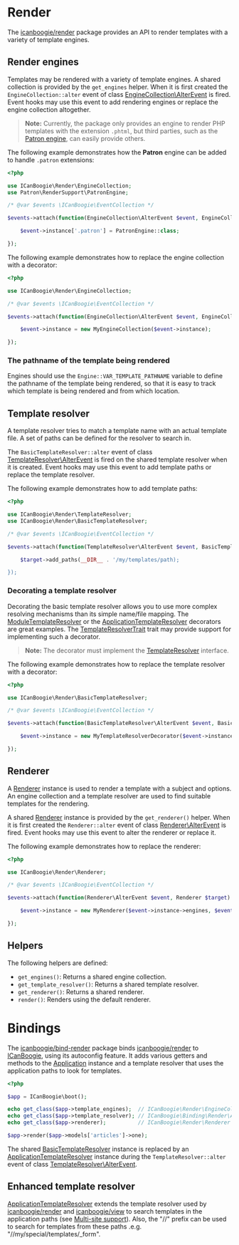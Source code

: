 # Render

The [icanboogie/render][] package provides an API to render templates with a variety of template
engines.





## Render engines

Templates may be rendered with a variety of template engines. A shared collection is provided by
the `get_engines` helper. When it is first created the `EngineCollection::alter` event of class
[EngineCollection\AlterEvent][] is fired. Event hooks may use this event to add rendering engines
or replace the engine collection altogether.

> **Note:** Currently, the package only provides an engine to render PHP templates with the extension
`.phtml`, but third parties, such as the [Patron engine][], can easily provide others.

The following example demonstrates how the **Patron** engine can be added to handle `.patron`
extensions:

```php
<?php

use ICanBoogie\Render\EngineCollection;
use Patron\RenderSupport\PatronEngine;

/* @var $events \ICanBoogie\EventCollection */

$events->attach(function(EngineCollection\AlterEvent $event, EngineCollection $target) {

	$event->instance['.patron'] = PatronEngine::class;

});
```

The following example demonstrates how to replace the engine collection with a decorator:

```php
<?php

use ICanBoogie\Render\EngineCollection;

/* @var $events \ICanBoogie\EventCollection */

$events->attach(function(EngineCollection\AlterEvent $event, EngineCollection $target) {

	$event->instance = new MyEngineCollection($event->instance);

});
```




### The pathname of the template being rendered

Engines should use the `Engine::VAR_TEMPLATE_PATHNAME` variable to define the pathname of the
template being rendered, so that it is easy to track which template is being rendered and from
which location.





## Template resolver

A template resolver tries to match a template name with an actual template file. A set of paths
can be defined for the resolver to search in.

The `BasicTemplateResolver::alter` event of class [TemplateResolver\AlterEvent][] is fired on the
shared template resolver when it is created. Event hooks may use this event to add template paths
or replace the template resolver.

The following example demonstrates how to add template paths:

```php
<?php

use ICanBoogie\Render\TemplateResolver;
use ICanBoogie\Render\BasicTemplateResolver;

/* @var $events \ICanBoogie\EventCollection */

$events->attach(function(TemplateResolver\AlterEvent $event, BasicTemplateResolver $target) {

	$target->add_paths(__DIR__ . '/my/templates/path);

});
```





### Decorating a template resolver

Decorating the basic template resolver allows you to use more complex resolving mechanisms than
its simple name/file mapping. The [ModuleTemplateResolver][] or
the [ApplicationTemplateResolver][] decorators are great examples. The [TemplateResolverTrait][]
trait may provide support  for implementing such a decorator.

> **Note:** The decorator must implement the [TemplateResolver][] interface.

The following example demonstrates how to replace the template resolver with a decorator:

```php
<?php

use ICanBoogie\Render\BasicTemplateResolver;

/* @var $events \ICanBoogie\EventCollection */

$events->attach(function(BasicTemplateResolver\AlterEvent $event, BasicTemplateResolver $target) {

	$event->instance = new MyTemplateResolverDecorator($event->instance);

});
```





## Renderer

A [Renderer][] instance is used to render a template with a subject and options. An engine
collection and a template resolver are used to find suitable templates for the rendering.

A shared [Renderer][] instance is provided by the `get_renderer()` helper. When it is first
created the `Renderer::alter` event of class [Renderer\AlterEvent][] is fired. Event hooks may use
this event to alter the renderer or replace it.

The following example demonstrates how to replace the renderer:

```php
<?php

use ICanBoogie\Render\Renderer;

/* @var $events \ICanBoogie\EventCollection */

$events->attach(function(Renderer\AlterEvent $event, Renderer $target) {

	$event->instance = new MyRenderer($event->instance->engines, $event->instance->template_resolver);

});
```





## Helpers

The following helpers are defined:

- `get_engines()`: Returns a shared engine collection.
- `get_template_resolver()`: Returns a shared template resolver.
- `get_renderer()`: Returns a shared renderer.
- `render()`: Renders using the default renderer.





# Bindings

The [icanboogie/bind-render][] package binds [icanboogie/render][] to [ICanBoogie][], using its
autoconfig feature. It adds various getters and methods to the [Application][] instance and a
template resolver that uses the application paths to look for templates.

```php
<?php

$app = ICanBoogie\boot();

echo get_class($app->template_engines);  // ICanBoogie\Render\EngineCollection
echo get_class($app->template_resolver); // ICanBoogie\Binding\Render\ApplicationTemplateResolver
echo get_class($app->renderer);          // ICanBoogie\Render\Renderer

$app->render($app->models['articles']->one);
```

The shared [BasicTemplateResolver][] instance is replaced by an [ApplicationTemplateResolver][]
instance during the `TemplateResolver::alter` event of class [TemplateResolver\AlterEvent].





## Enhanced template resolver

[ApplicationTemplateResolver][] extends the template resolver used by [icanboogie/render][]
and [icanboogie/view][] to search templates in the application paths (see [Multi-site support](https://github.com/ICanBoogie/ICanBoogie#multi-site-support)).
Also, the "//" prefix can be used to search for templates from these paths .e.g.
"//my/special/templates/_form".





[ApplicationTemplateResolver]: http://api.icanboogie.org/bind-render/0.5/class-ICanBoogie.Binding.Render.ApplicationTemplateResolver.html
[Application]:                 http://api.icanboogie.org/icanboogie/4.0/class-ICanBoogie.Core.html
[ModuleTemplateResolver]:      http://api.icanboogie.org/module/2.3/class-ICanBoogie.Module.ModuleTemplateResolver.html
[BasicTemplateResolver]:       http://api.icanboogie.org/render/0.5/class-ICanBoogie.Render.BasicTemplateResolver.html
[EngineCollection\AlterEvent]: http://api.icanboogie.org/render/0.6/class-ICanBoogie.Render.EngineCollection.AlterEvent.html
[TemplateResolver\AlterEvent]: http://api.icanboogie.org/render/0.6/class-ICanBoogie.Render.TemplateResolver.AlterEvent.html
[Renderer]:                    http://api.icanboogie.org/render/0.6/class-ICanBoogie.Render.Renderer.AlterEvent.html
[Renderer\AlterEvent]:         http://api.icanboogie.org/render/0.6/class-ICanBoogie.Render.Renderer.AlterEvent.html
[TemplateResolver]:            http://api.icanboogie.org/render/0.6/class-ICanBoogie.Render.TemplateResolver.AlterEvent.html
[TemplateResolverTrait]:       http://api.icanboogie.org/render/0.6/class-ICanBoogie.Render.TemplateResolverTrait.AlterEvent.html
[ICanBoogie]:                  https://github.com/ICanBoogie\ICanBoogie
[icanboogie/render]:           https://github.com/ICanBoogie\Render
[icanboogie/bind-render]:      https://github.com/ICanBoogie\bind-render
[icanboogie/view]:             https://github.com/ICanBoogie\View
[Patron engine]:               https://github.com/Icybee/PatronViewSupport
